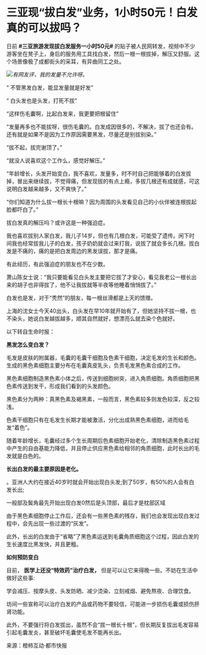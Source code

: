 # 三亚现“拔白发”业务，1小时50元！白发真的可以拔吗？

日前 **#三亚旅游发现拔白发服务一小时50元#**
的贴子被人民网转发，视频中不少游客坐在凳子上，身后的服务用工具找白发，然后一根一根拔掉，解压又舒服。这个场景像极了成都街头的采耳，有异曲同工之处。

![](https://inews.gtimg.com/newsapp_bt/0/15661976460/1000)_有网友评，我的发量不允许呀。_

“ 不管黑发白发，能显发量就是好发”

“ 白头发也是头发，打死不拔”

“这样伤毛囊啊，比起白发来，我更要把根留住”

“发量再多也不能拔呀，很伤毛囊的。白发成因很多的，不解决，拔了也还会有。还有就是如果不是因为工作原因需要黑发，尽量还是别拔别染。”

“拔不起，拔完谢顶了。”

“就没人说喜欢这个工作么，感觉好解压。”

“年龄增长，头发开始变白，我不喜欢，发量多，时不时自己把能够着的白发拔掉，冒出来继续拔，不觉得痛，但发现拔的有点上瘾，多拔几根还有成就感，可这说明白发越来越多，又不爽快了。”

“你们知道为什么拔一根长十根嘛？因为周围的头发看见自己的小伙伴被连根拔起脸都吓白了。”

拔白发真的解压吗？或许这是一种强迫症。

我也喜欢拔别人家白发，我儿子14岁，但也有几根白发，可能受了遗传。闲下时间我也经常拔我儿子的白发，孩子奶奶就会过来打我，说拔了就会多长几根。拔白发是不痛的，痛的是把白发周边的黑发误拔，那才是痛。

有此经历，有此强迫症的朋友也不在少数。

萧山陈女士说：“我只要能看见白头发主要把它拔了才安心，看见我老公一根长出来的胡子也非得拔了，他不让我拔就等半夜等他睡着悄悄拔了。”

白发也是发，对于“秃然”的朋友，每一根丝滑都是上天的馈赠。

上海的沈女士今天40出头，白头发在早10年就开始有了，但她坚持不拔一根，也不染头，她说白发越拔越多，顺其自然就好，想漂亮么就去染个色就好。

以下转自生命时报：

**黑发怎么变白发？**

毛发是皮肤的附属器，毛囊的毛囊干细胞及色素干细胞，决定毛发的生长和颜色。生成的黑色素细胞主要分布在毛囊真皮乳头，负责毛发黑色素合成的工作。

黑色素细胞制造黑色素小体之后，传送到细胞树突，进入角质细胞。角质细胞把黑色素传送到发干，形成我们看到的头发颜色。

黑色素分为两种：真黑色素及褐黑素，一般而言，黑色素较多则发色较深，反之较浅。

色素干细胞只有在毛发生长期才能被激活，分化出成熟黑色素细胞，进而给毛发“着色”。

随着年龄增长，毛囊经过多个生长周期后色素细胞开始老化，清除制造黑色素过程中产生的自由基能力降低，并且停止供应黑色素给相邻的角质细胞，此时长出的毛发就是白色的。

**长出白发的最主要原因是老化。**

。亚洲人大约在接近40岁时就会开始出现白头发;到了50岁，有50%的人会有白发长出;

一般部及鬓角最先开始出现白发0然后是头顶部，最后才是枕部区域

由于黑色素细胞停止工作后，还会有一些黑色素的残存，我们也会发现出现白发过程中，会先出现一些过渡的“灰发”。

此外，长出的白发由于“省略”了黑色素运送到毛囊角质细胞这个过程，因此白发的生长速度比黑发快，并且更粗。

**如何预防变白**

目前， **医学上还没“特效药”治疗白发，** 但是可以让它来得晚一些。不妨在生活中做好这些事:

学会减压、按摩头皮、头发防晒、减少烫染、立刻戒烟、避免熬夜、合理饮食。

坊间一些宣称可以治疗白发的产品或药物不要轻信，可能进一步损伤毛囊或损伤肝肾功能。

此外，不要强行将白发拔出，虽然不会“拔一根长十根”，但长期反复拔出毛发容易引起毛囊发炎，甚至破坏毛囊使毛发不能再长出。

来源：橙柿互动·都市快报

